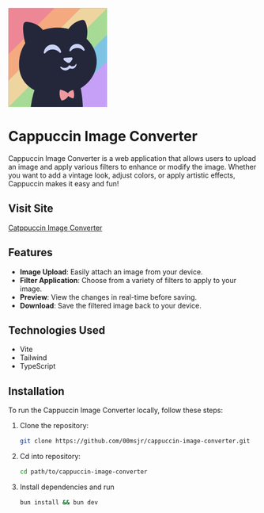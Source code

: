 ![CatppuccinIcon](./public/catp.png)

# Cappuccin Image Converter

Cappuccin Image Converter is a web application that allows users to upload an image and apply various filters to enhance or modify the image. Whether you want to add a vintage look, adjust colors, or apply artistic effects, Cappuccin makes it easy and fun!

## Visit Site

[Catppuccin Image Converter](https://catppuccin-image-converter.vercel.app/)

## Features

- **Image Upload**: Easily attach an image from your device.
- **Filter Application**: Choose from a variety of filters to apply to your image.
- **Preview**: View the changes in real-time before saving.
- **Download**: Save the filtered image back to your device.

## Technologies Used

- Vite
- Tailwind
- TypeScript

## Installation

To run the Cappuccin Image Converter locally, follow these steps:

1. Clone the repository:

   ```bash
   git clone https://github.com/00msjr/cappuccin-image-converter.git
   ```

2. Cd into repository:

   ```bash
   cd path/to/cappuccin-image-converter
   ```

3. Install dependencies and run

   ```bash
   bun install && bun dev
   ```
